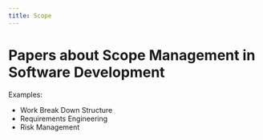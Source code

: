 ```yaml
---
title: Scope
---
```

# Papers about Scope Management in Software Development

Examples:
* Work Break Down Structure
* Requirements Engineering
* Risk Management